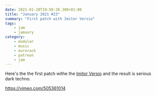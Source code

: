 ```yaml
---
date: 2021-01-28T19:50:28.380+01:00
title: "January 2021 #23"
summary: "First patch with Imitor Versio"
tags:
    - jam
    - jamuary
category:
    - modular
    - music
    - eurorack
    - patreon
    - jam
---
```

Here's the the first patch withe the [Imitor Versio](https://www.noiseengineering.us/shop/imitor-versio) and the result is serious dark techno.

https://vimeo.com/505361014
